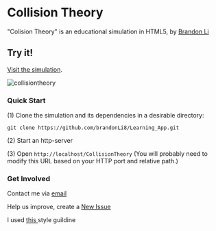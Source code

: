 <!--  README.md
      Collision Theory
      Created by Brandon Li on 2/15/19.
      Copyright © 2019 Brandon Li. All rights reserved. 
-->
Collision Theory
=============
"Colision Theory" is an educational simulation in HTML5, by [Brandon Li](https://github.com/brandonLi8)

## Try it!

<a href="https://brandonli8.github.io/Learning_App/CollisionTheory/" target="_blank">Visit the simulation</a>.

![collisiontheory](https://user-images.githubusercontent.com/42391580/53526269-f4568500-3aa0-11e9-943a-7eec53d1da2c.png)


### Quick Start
(1) Clone the simulation and its dependencies in a desirable directory:
```
git clone https://github.com/brandonLi8/Learning_App.git
```
(2) Start an http-server

(3) Open `http://localhost/CollisionTheory` (You will probably need to modify this URL based on your HTTP port and relative path.)

### Get Involved

Contact me via <a href="mailto:brandon.li820@icloud.com" target="_blank"> email </a>

Help us improve, create a <a href="https://github.com/brandonLi8/Collision-Theory/issues" target="_blank">New Issue</a>

I used <a href="https://github.com/brandonLi8/Learning_App/blob/master/Style.md" target="_blank"> this </a> style guildine

